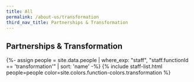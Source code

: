 ```yaml
---
title: All
permalink: /about-us/transformation
third_nav_title: Partnerships & Transformation
---
```


## **Partnerships & Transformation**

{%- assign people = site.data.people | where_exp: "staff", "staff.functionId == 'transformation'" | sort: 'name' -%}
{% include staff-list.html people=people color=site.colors.function-colors.transformation  %}
